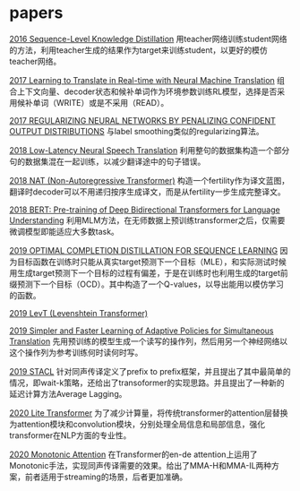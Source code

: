 # papers

[2016 Sequence-Level Knowledge Distillation](https://github.com/hhh0578/papers/blob/master/YoonKim/Sequence-Level%20Knowledge%20Distillation.md)
用teacher网络训练student网络的方法，利用teacher生成的结果作为target来训练student，以更好的模仿teacher网络。

[2017 Learning to Translate in Real-time with Neural Machine Translation](https://github.com/hhh0578/papers/blob/master/JiataoGu/Real-time%20NMT.md)
组合上下文向量、decoder状态和候补单词作为环境参数训练RL模型，选择是否采用候补单词（WRITE）或是不采用（READ）。

[2017 REGULARIZING NEURAL NETWORKS BY PENALIZING CONFIDENT OUTPUT DISTRIBUTIONS](https://arxiv.org/abs/1701.06548)
与label smoothing类似的regularizing算法。

[2018 Low-Latency Neural Speech Translation](https://github.com/hhh0578/papers/blob/master/%5BJanNiehues%5DLow-Latency%20Neural%20Speech%20Translation.md)
利用整句的数据集构造一个部分句的数据集混在一起训练，以减少翻译途中的句子错误。

[2018 NAT (Non-Autoregressive Transformer)](https://github.com/hhh0578/papers/blob/master/JiataoGu/Non-Autoregressive%20Transformer.md)
构造一个fertility作为译文蓝图，翻译时decoder可以不用递归按序生成译文，而是从fertility一步生成完整译文。

[2018 BERT: Pre-training of Deep Bidirectional Transformers for Language Understanding](https://github.com/hhh0578/papers/blob/master/%5BJacobDevlin%5DBERT.md)
利用MLM方法，在无师数据上预训练transformer之后，仅需要微调模型即能适应大多数task。

[2019 OPTIMAL COMPLETION DISTILLATION FOR SEQUENCE LEARNING](https://github.com/hhh0578/papers/blob/master/%5BSaraSabour%5DOCD.md)
因为目标函数在训练时只能从真实target预测下一个目标（MLE），和实际测试时候用生成target预测下一个目标的过程有偏差，于是在训练时也利用生成的target前缀预测下一个目标（OCD）。其中构造了一个Q-values，以导出能用以模仿学习的函数。

[2019 LevT (Levenshtein Transformer)](https://github.com/hhh0578/papers/blob/master/JiataoGu/Levenshtein%20Transformer.md)

[2019 Simpler and Faster Learning of Adaptive Policies for Simultaneous Translation](https://github.com/hhh0578/papers/blob/master/BaigongZheng/SFLAPST.md)
先用预训练的模型生成一个读写的操作列，然后用另一个神经网络以这个操作列为参考训练何时读何时写。

[2019 STACL](https://github.com/hhh0578/papers/blob/master/%5BMingboMa%5DSTACL.md)
针对同声传译定义了prefix to prefix框架，并且提出了其中最简单的情况，即wait-k策略，还给出了transoformer的实现思路。并且提出了一种新的延迟计算方法Average Lagging。

[2020 Lite Transformer](https://github.com/hhh0578/papers/blob/master/%5BZhanghaoWu%5DLITE%20TRANSFORMER%20WITH%20LONG-SHORT%20RANGE%20ATTENTION.md)
为了减少计算量，将传统transformer的attention层替换为attention模块和convolution模块，分别处理全局信息和局部信息，强化transformer在NLP方面的专业性。

[2020 Monotonic Attention](https://github.com/hhh0578/papers/blob/master/%5BXutaiMa%5DMONOTONICMULTIHEADATTENTION.md)
在Transformer的en-de attention上运用了Monotonic手法，实现同声传译需要的效果。给出了MMA-H和MMA-IL两种方案，前者适用于streaming的场景，后者更加准确。
